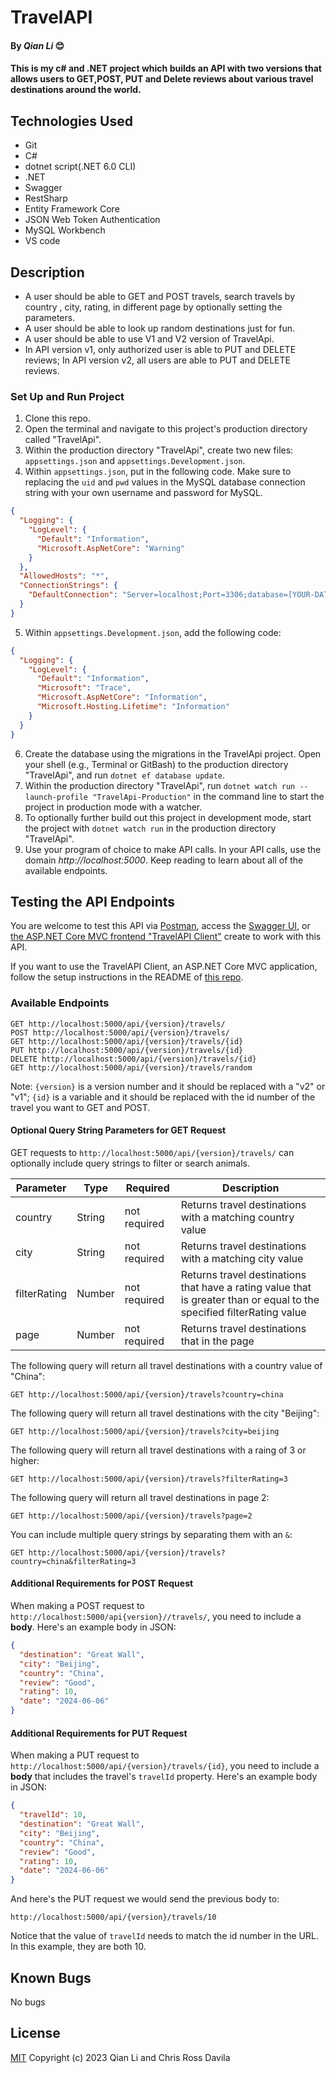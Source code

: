 # TravelAPI

#### By _Qian Li_ 😊

#### This is my c# and .NET project which builds an API with two versions that allows users to GET,POST, PUT and Delete reviews about various travel destinations around the world.

## Technologies Used

* Git
* C#
* dotnet script(.NET 6.0 CLI)
* .NET
* Swagger
* RestSharp
* Entity Framework Core
* JSON Web Token Authentication
* MySQL Workbench
* VS code

## Description

* A user should be able to GET and POST travels, search travels by country , city, rating, in different page by optionally setting the parameters.
* A user should be able to look up random destinations just for fun.
* A user should be able to use V1 and V2 version of TravelApi.
* In API version v1, only authorized user is able to PUT and DELETE reviews; In API version v2, all users are able to PUT and DELETE reviews.

### Set Up and Run Project

1. Clone this repo.
2. Open the terminal and navigate to this project's production directory called "TravelApi".
3. Within the production directory "TravelApi", create two new files: `appsettings.json` and `appsettings.Development.json`.
4. Within `appsettings.json`, put in the following code. Make sure to replacing the `uid` and `pwd` values in the MySQL database connection string with your own username and password for MySQL.

```json
{
  "Logging": {
    "LogLevel": {
      "Default": "Information",
      "Microsoft.AspNetCore": "Warning"
    }
  },
  "AllowedHosts": "*",
  "ConnectionStrings": {
    "DefaultConnection": "Server=localhost;Port=3306;database=[YOUR-DATA-BASE];uid=[YOUR-USER-HERE];pwd=[YOUR-PASSWORD];"
  }
}
```

5. Within `appsettings.Development.json`, add the following code:

```json
{
  "Logging": {
    "LogLevel": {
      "Default": "Information",
      "Microsoft": "Trace",
      "Microsoft.AspNetCore": "Information",
      "Microsoft.Hosting.Lifetime": "Information"
    }
  }
}
```

6. Create the database using the migrations in the TravelApi project. Open your shell (e.g., Terminal or GitBash) to the production directory "TravelApi", and run `dotnet ef database update`. 
7. Within the production directory "TravelApi", run `dotnet watch run --launch-profile "TravelApi-Production"` in the command line to start the project in production mode with a watcher. 
8. To optionally further build out this project in development mode, start the project with `dotnet watch run` in the production directory "TravelApi".
9. Use your program of choice to make API calls. In your API calls, use the domain _http://localhost:5000_. Keep reading to learn about all of the available endpoints.

## Testing the API Endpoints

You are welcome to test this API via [Postman](https://www.postman.com/), access the [Swagger UI](https://localhost:5001/swagger/index.html), or [the ASP.NET Core MVC frontend "TravelAPI Client"](https://github.com/travel) create to work with this API. 

If you want to use the TravelAPI Client, an ASP.NET Core MVC application, follow the setup instructions in the README of [this repo](https://github.com/travel). 

### Available Endpoints

```
GET http://localhost:5000/api/{version}/travels/
POST http://localhost:5000/api/{version}/travels/
GET http://localhost:5000/api/{version}/travels/{id}
PUT http://localhost:5000/api/{version}/travels/{id}
DELETE http://localhost:5000/api/{version}/travels/{id}
GET http://localhost:5000/api/{version}/travels/random

```

Note: `{version}` is a version number and it should be replaced with a "v2" or "v1"; `{id}` is a variable and it should be replaced with the id number of the travel you want to GET and POST.

#### Optional Query String Parameters for GET Request

GET requests to `http://localhost:5000/api/{version}/travels/` can optionally include query strings to filter or search animals.

| Parameter   | Type        |  Required    | Description |
| ----------- | ----------- | -----------  | ----------- |
| country     | String      | not required | Returns travel destinations with a matching country value |
| city        | String      | not required | Returns travel destinations with a matching city value |
| filterRating  | Number      | not required | Returns travel destinations that have a rating value that is greater than or equal to the specified filterRating value |
| page  | Number      | not required | Returns travel destinations that in the page |

The following query will return all travel destinations with a country value of "China":

```
GET http://localhost:5000/api/{version}/travels?country=china
```

The following query will return all travel destinations with the city "Beijing":

```
GET http://localhost:5000/api/{version}/travels?city=beijing
```

The following query will return all travel destinations with a raing of 3 or higher:

```
GET http://localhost:5000/api/{version}/travels?filterRating=3
```

The following query will return all travel destinations in page 2:

```
GET http://localhost:5000/api/{version}/travels?page=2
```

You can include multiple query strings by separating them with an `&`:

```
GET http://localhost:5000/api/{version}/travels?country=china&filterRating=3
```

#### Additional Requirements for POST Request

When making a POST request to `http://localhost:5000/api{version}//travels/`, you need to include a **body**. Here's an example body in JSON:

```json
{
  "destination": "Great Wall",
  "city": "Beijing",
  "country": "China",
  "review": "Good",
  "rating": 10,
  "date": "2024-06-06"
}
```

#### Additional Requirements for PUT Request

When making a PUT request to `http://localhost:5000/api/{version}/travels/{id}`, you need to include a **body** that includes the travel's `travelId` property. Here's an example body in JSON:

```json
{
  "travelId": 10,
  "destination": "Great Wall",
  "city": "Beijing",
  "country": "China",
  "review": "Good",
  "rating": 10,
  "date": "2024-06-06"
}
```

And here's the PUT request we would send the previous body to:

```
http://localhost:5000/api/{version}/travels/10
```

Notice that the value of `travelId` needs to match the id number in the URL. In this example, they are both 10.

## Known Bugs

No bugs 

## License
[MIT](license.txt)
Copyright (c) 2023 Qian Li and Chris Ross Davila